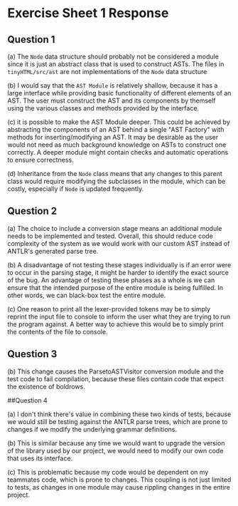 # Exercise Sheet 1 Response
## Question 1

(a) The `Node` data structure should probably not be considered a module since it is just an abstract class that is used to construct ASTs. The files in `tinyHTML/src/ast` are not implementations of the `Node` data structure 

(b) I would say that the `AST Module` is relatively shallow, because it has a large interface while providing basic functionality of different elements of an AST. The user must construct the AST and its components by themself using the various classes and methods provided by the interface.

(c) it is possible to make the AST Module deeper. This could be achieved by abstracting the components of an AST behind a single "AST Factory" with methods for inserting/modifying an AST. It may be desirable as the user would not need as much background knowledge on ASTs to construct one correctly. A deeper module might contain checks and automatic operations to ensure correctness.  


(d) Inheritance from the `Node` class means that any changes to this parent class would require modifying the subclasses in the module, which can be costly, especially if `Node` is updated frequently.
## Question 2

(a) The choice to include a conversion stage means an additional module needs to be implemented and tested. Overall, this should reduce code complexity of the system as we would work with our custom AST instead of ANTLR's generated parse tree.

(b) A disadvantage of not testing these stages individually is if an error were to occur in the parsing stage, it might be harder to identify the exact source of the bug. An advantage of testing these phases as a whole is we can ensure that the intended purpose of the entire module is being fulfilled. In other words, we can black-box test the entire module. 

(c) One reason to print all the lexer-provided tokens may be to simply reprint the input file to console to inform the user what they are trying to run the program against. A better way to achieve this would be to simply print the contents of the file to console.

## Question 3

(b) This change causes the ParsetoASTVisitor conversion module and the test code to fail compilation, because these files contain code that expect the existence of boldrows.

##Question 4

(a) I don't think there's value in combining these two kinds of tests, because we would still be testing against the ANTLR parse trees, which are prone to changes if we modify the underlying grammar definitions. 

(b) This is similar because any time we would want to upgrade the version of the library used by our project, we would need to modify our own code that uses its interface.

(c) This is problematic because my code would be dependent on my teammates code, which is prone to changes. This coupling is not just limited to tests, as changes in one module may cause rippling changes in the entire project.
